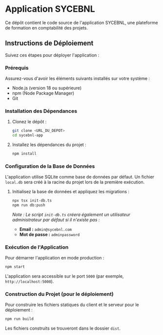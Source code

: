 # Application SYCEBNL

Ce dépôt contient le code source de l'application SYCEBNL, une plateforme de formation en comptabilité des projets.

## Instructions de Déploiement

Suivez ces étapes pour déployer l'application :

### Prérequis

Assurez-vous d'avoir les éléments suivants installés sur votre système :

- Node.js (version 18 ou supérieure)
- npm (Node Package Manager)
- Git

### Installation des Dépendances

1. Clonez le dépôt :
   ```bash
   git clone <URL_DU_DEPOT>
   cd sycebnl-app
   ```

2. Installez les dépendances du projet :
   ```bash
   npm install
   ```

### Configuration de la Base de Données

L'application utilise SQLite comme base de données par défaut. Un fichier `local.db` sera créé à la racine du projet lors de la première exécution.

1. Initialisez la base de données et appliquez les migrations :
   ```bash
   npx tsx init-db.ts
   npm run db:push
   ```

   *Note : Le script `init-db.ts` créera également un utilisateur administrateur par défaut si il n'existe pas :*
   *   **Email :** `admin@sycebnl.com`
   *   **Mot de passe :** `adminpassword`

### Exécution de l'Application

Pour démarrer l'application en mode production :

```bash
npm start
```

L'application sera accessible sur le port `5000` (par exemple, `http://localhost:5000`).

### Construction du Projet (pour le déploiement)

Pour construire les fichiers statiques du client et le serveur pour le déploiement :

```bash
npm run build
```

Les fichiers construits se trouveront dans le dossier `dist`.

